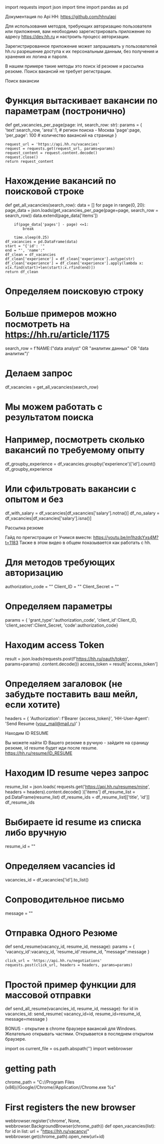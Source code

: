 import requests
import json 
import time 
import pandas as pd
     
Документация по Api HH: https://github.com/hhru/api

Для использования методов, требующих авторизацию пользователя или приложения, вам необходимо зарегистрировать приложение по адресу https://dev.hh.ru и настроить процесс авторизации.

Зарегистрированное приложение может запрашивать у пользователей hh.ru разрешение доступа к их персональным данным, без получения и хранения их логина и пароля.

В нашем примере такие методы это поиск id резюме и рассылка резюме. Поиск вакансий не требует регистрации.

Поиск вакансии


# Функция вытаскивает вакансии по параметрам (постронично)
def get_vacancies_per_page(page: int, search_row: str):
    params = {
        'text':search_row, 
        'area':1, # регион поиска - Москва
        'page':page, 
        'per_page': 100 # количество вакансий на странице
        }

    request_url = 'https://api.hh.ru/vacancies'
    request = requests.get(request_url, params=params)
    request_content = request.content.decode()
    request.close()
    return request_content
     

# Нахождение вакансий по поисковой строке 
def get_all_vacancies(search_row):
    data = []
    for page in range(0, 20):
        page_data = json.loads(get_vacancies_per_page(page=page, search_row = search_row))
        data.extend(page_data['items'])

        if(page_data['pages'] - page) <=1:
            break

        time.sleep(0.25)
    df_vacancies = pd.DataFrame(data)    
    start = "{'id': '"
    end = "', 'name':"
    df_clean = df_vacancies
    df_clean['experience'] = df_clean['experience'].astype(str)
    df_clean['experience'] = df_clean['experience'].apply(lambda x: x[x.find(start)+len(start):x.rfind(end)])  
    return df_clean
     

# Определяем поисковую строку 
# Больше примеров можно посмотреть на https://hh.ru/article/1175
search_row = f'NAME:("data analyst" OR "аналитик данных" OR "data аналитик")'
     

# Делаем запрос
df_vacancies = get_all_vacancies(search_row)
     

# Мы можем работать с результатом поиска 
# Например, посмотреть сколько вакансий по требуемому опыту 
df_groupby_experience = df_vacancies.groupby('experience')['id'].count()
df_groupby_experience
     

# Или сфильтровать вакансии с опытом и без 
df_with_salary = df_vacancies[df_vacancies['salary'].notna()]
df_no_salary = df_vacancies[df_vacancies['salary'].isna()]
     
Рассылка резюме

Гайд по прегистрации от Учимся вместе: https://youtu.be/m1hzdcYxs4M?t=1183 Также в этом видео в общем показывается как работать с hh.


# Для методов требующих авторизацию
authorization_code = ""
Client_ID = ""
Client_Secret = ""
     

# Определяем параметры
params = {
    'grant_type':'authorization_code',
    'client_id':Client_ID,
    'client_secret':Client_Secret,
    'code':authorization_code}
     

# Находим access Token 
result = json.loads(requests.post(f'https://hh.ru/oauth/token', params=params)
                          .content.decode())
access_token = result['access_token']
     

# Определяем загаловок (не забудьте поставить ваш мейл, если хотите)
headers = {
        'Authorization': f'Bearer {access_token}',
        'HH-User-Agent': 'Send Resume (your_mail@mail.ru)'
}
     
Находим ID RESUME

Вы можете найти ID Вашего резюме в ручную - зайдите на сраницу резюме, id resume будет иди после resume. https://hh.ru/resume/ID_RESUME


# Находим ID resume через запрос
resume_list = json.loads(
    requests.get('https://api.hh.ru/resumes/mine', headers = headers).content.decode()
)['items']
df_resume_list = pd.DataFrame(resume_list) 
df_resume_ids = df_resume_list[['title', 'id']]
df_resume_ids
     

# Выбираете id resume из списка либо вручную 
resume_id = ""
     

# Определяем vacancies id 
vacancies_id = df_vacancies['id'].to_list()
     

# Сопроводительное письмо 
message = ""
     

# Отправка Одного Резюме 
def send_resume(vacancy_id, resume_id, message):
    params = {
            'vacancy_id':vacancy_id, 
            'resume_id':resume_id, 
            "message":message 
            }

    click_url = 'https://api.hh.ru/negotiations'
    requests.post(click_url, headers = headers, params=params)
     

# Простой пример функции для массовой отправки
def send_all_resume(vacancies_id, resume_id, message):
    for id in vacancies_id:
        send_resume(
        vacancy_id=id,
        resume_id=resume_id,
        message=message
    )
     
BONUS - открытие в chrome браузере вакансий для Windows. Желательно открывать частями. Открывается в последнем открытом браузере.


import os
current_file = os.path.abspath('')
import webbrowser 
# getting path 
chrome_path = "C://Program Files (x86)//Google//Chrome//Application//Chrome.exe %s"
  
# First registers the new browser 
webbrowser.register('chrome', None,  
                    webbrowser.BackgroundBrowser(chrome_path)) 
def open_vacancies(list):
    for id in list:
        url = "https://hh.ru/vacancy/"
        webbrowser.get(chrome_path).open_new(url+id) 
     
